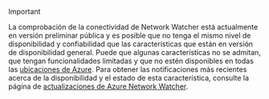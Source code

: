 > [!IMPORTANT]
> La comprobación de la conectividad de Network Watcher está actualmente en versión preliminar pública y es posible que no tenga el mismo nivel de disponibilidad y confiabilidad que las características que están en versión de disponibilidad general. Puede que algunas características no se admitan, que tengan funcionalidades limitadas y que no estén disponibles en todas las [ubicaciones de Azure](https://azure.microsoft.com/regions/). Para obtener las notificaciones más recientes acerca de la disponibilidad y el estado de esta característica, consulte la página de [actualizaciones de Azure Network Watcher](https://azure.microsoft.com/updates/?product=network-watcher). 